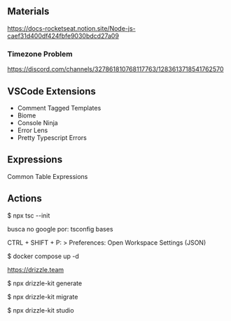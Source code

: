 ## Materials
https://docs-rocketseat.notion.site/Node-js-caef31d400df424fbfe9030bdcd27a09

### Timezone Problem
https://discord.com/channels/327861810768117763/1283613718541762570

## VSCode Extensions
- Comment Tagged Templates
- Biome
- Console Ninja
- Error Lens
- Pretty Typescript Errors

## Expressions
Common Table Expressions

## Actions
$ npx tsc --init

busca no google por: tsconfig bases

CTRL + SHIFT + P: > Preferences: Open Workspace Settings (JSON)

$ docker compose up -d

https://drizzle.team

$ npx drizzle-kit generate

$ npx drizzle-kit migrate

$ npx drizzle-kit studio